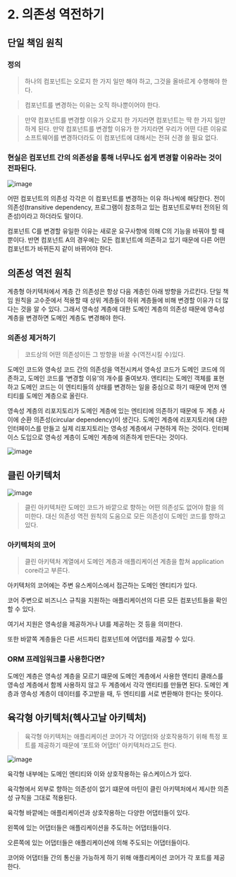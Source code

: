 # 2. 의존성 역전하기

## 단일 책임 원칙

### 정의

> 하나의 컴포넌트는 오로지 한 가지 일만 해야 하고, 그것을 올바르게 수행해야 한다.
> 

> 컴포넌트를 변경하는 이유는 오직 하나뿐이어야 한다.
> 

> 만약 컴포넌트를 변경할 이유가 오로지 한 가지라면 컴포넌트는 딱 한 가지 일만 하게 된다. 만약 컴포넌트를 변경할 이유가 한 가지라면 우리가 어떤 다른 이유로 소프트웨어를 변경하더라도 이 컴포넌트에 대해서는 전혀 신경 쓸 필요 없다.
> 

### 현실은 컴포넌트 간의 의존성을 통해 너무나도 쉽게 변경할 이유라는 것이 전파된다.

![image](https://user-images.githubusercontent.com/53366407/150670922-dfe8e607-4344-48b6-8abe-99ece17c834d.png)

어떤 컴포넌트의 의존성 각각은 이 컴포넌트를 변경하는 이유 하나씩에 해당한다. 전이 의존성(transitive dependency, 프로그램이 참조하고 있는 컴포넌트로부터 전의된 의존성)이라고 하더라도 말이다.

컴포넌트 C를 변경할 유일한 이유는 새로운 요구사항에 의해 C의 기능을 바꿔야 할 때뿐이다. 반면 컴포넌트 A의 경우에는 모든 컴포넌트에 의존하고 있기 때문에 다른 어떤 컴포넌트가 바뀌든지 같이 바뀌어야 한다.

## 의존성 역전 원칙

계층형 아키텍처에서 계층 간 의존성은 항상 다음 계층인 아래 방향을 가르킨다. 단일 책임 원칙을 고수준에서 적용할 때 상위 계층들이 하위 계층들에 비해 변경할 이유가 더 많다는 것을 알 수 있다. 그래서 영속성 계층에 대한 도메인 계층의 의존성 때문에 영속성 계층을 변경하면 도메인 계층도 변경해야 한다.

### 의존성 제거하기

> 코드상의 어떤 의존성이든 그 방향을 바꿀 수(역전시킬 수)있다.
> 

도메인 코드와 영속성 코드 간의 의존성을 역전시켜서 영속성 코드가 도메인 코드에 의존하고, 도메인 코드를 ‘변경할 이유’의 개수를 줄여보자. 엔티티는 도메인 객체를 표현하고 도메인 코드는 이 엔티티들의 상태를 변경하는 일을 중심으로 하기 때문에 먼저 엔티티를 도메인 계층으로 올린다.

영속성 계층의 리포지토리가 도메인 계층에 있는 엔티티에 의존하기 때문에 두 계층 사이에 순환 의존성(circular dependency)이 생긴다. 도메인 계층에 리포지토리에 대한 인터페이스를 만들고 실제 리포지토리는 영속성 계층에서 구현하게 하는 것이다. 인터페이스 도입으로 영속성 계층이 도메인 계층에 의존하게 만든다는 것이다.

![image](https://user-images.githubusercontent.com/53366407/150670913-b028bf64-0b13-4bfb-8597-798527afde44.png)

## 클린 아키텍처

![image](https://user-images.githubusercontent.com/53366407/150670907-d02e23be-f3e8-4b42-9dc2-218bed86bc9a.png)

> 클린 아키텍처란 도메인 코드가 바깥으로 향하는 어떤 의존성도 없어야 함을 의미한다. 대신 의존성 역전 원칙의 도움으로 모든 의존성이 도메인 코드를 향하고 있다.
> 

### 아키텍처의 코어

> 클린 아키텍처 계열에서 도메인 계층과 애플리케이션 계층을 합쳐 application core라고 부른다.
> 

아키텍처의 코어에는 주변 유스케이스에서 접근하는 도메인 엔티티가 있다.

코어 주변으로 비즈니스 규칙을 지원하는 애플리케이션의 다른 모든 컴포넌트들을 확인할 수 있다.

여기서 지원은 영속성을 제공하거나 UI를 제공하는 것 등을 의미한다.

또한 바깥쪽 계층들은 다른 서드파티 컴포넌트에 어댑터를 제공할 수 있다.

### ORM 프레임워크를 사용한다면?

도메인 계층은 영속성 계층을 모르기 떄문에 도메인 계층에서 사용한 엔티티 클래스를 영속성 계층에서 함께 사용하지 않고 두 계층에서 각각 엔티티를 만들면 된다. 도메인 계층과 영속성 계층이 데이터를 주고받을 때, 두 엔티티를 서로 변환해야 한다는 뜻이다.

## 육각형 아키텍처(헥사고날 아키텍처)

> 육각형 아키텍처는 애플리케이션 코어가 각 어댑터와 상호작용하기 위해 특정 포트를 제공하기 때문에 ‘포트와 어댑터’ 아키텍처라고도 한다.
> 

![image](https://user-images.githubusercontent.com/53366407/150670896-9a968565-1721-4cb1-bdba-b33d465cd671.png)

육각형 내부에는 도메인 엔티티와 이와 상호작용하는 유스케이스가 있다.

육각형에서 외부로 향하는 의존성이 없기 떄문에 마틴이 클린 아키텍처에서 제시한 의존성 규칙을 그대로 적용된다.

육각형 바깥에는 애플리케이션과 상호작용하는 다양한 어댑터들이 있다.

왼쪽에 있는 어댑터들은 애플리케이션을 주도하는 어댑터들이다.

오른쪽에 있는 어댑터들은 애플리케이션에 의해 주도되는 어댑터들이다.

코어와 어댑터들 간의 통신을 가능하게 하기 위해 애플리케이션 코어가 각 포트를 제공한다.
